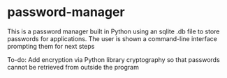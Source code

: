 # password-manager
This is a password manager built in Python using an sqlite .db file to store passwords for applications.
The user is shown a command-line interface prompting them for next steps

To-do:
Add encryption via Python library cryptography so that passwords cannot be retrieved from outside the program
